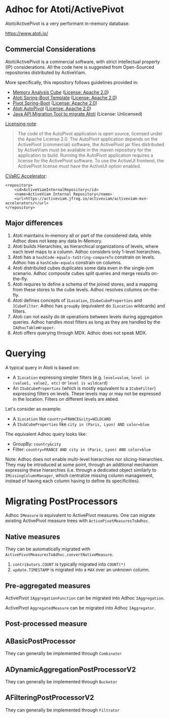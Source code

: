 # Adhoc for Atoti/ActivePivot

Atoti/ActivePivot is a very performant in-memory database.

https://www.atoti.io/

## Commercial Considerations

Atoti/ActivePivot is a commercial software, with strict intellectual property (IP) considerations. All the code here is
suggested from Open-Sourced repositories distributed by ActiveViam.

More specifically, this repository follows guidelines provided in:

- [Memory Analysis Cube](https://github.com/activeviam/mac) ([License: Apache 2.0](https://github.com/activeviam/mac/blob/main/LICENSE))
- [Atoti Spring-Boot Template](https://github.com/solven-eu/atoti-spring-boot-template) ([License: Apache 2.0](https://github.com/solven-eu/atoti-spring-boot-template/blob/6.1/LICENSE))
- [Pivot Spring-Boot](https://github.com/activeviam/pivot-spring-boot) ([License: Apache 2.0](https://github.com/activeviam/pivot-spring-boot/blob/6.1.0/LICENSE))
- [Atoti AutoPivot](https://github.com/activeviam/autopivot) ([License: Apache 2.0](https://github.com/activeviam/autopivot/blob/master/LICENSE))
- [Java API Migration Tool to migrate Atoti](https://github.com/activeviam/java-api-migration-tool) (License: Unlicensed)

[Licensing note](https://github.com/activeviam/autopivot?tab=readme-ov-file#licensing):

> The code of the AutoPivot application is open source, licensed under the Apache License 2.0. The AutoPivot application depends on the ActivePivot (commercial) software, the ActivePivot jar files distributed by ActiveViam must be available in the maven repository for the application to build. Running the AutoPivot application requires a license for the ActivePivot software. To use the ActiveUI frontend, the ActivePivot license must have the ActiveUI option enabled.

[CVaRC Accelerator](https://docs.activeviam.com/products/solutions/cvarc/4.0/online-help/dev/dev-getting-started/how-to-build-and-deploy-the-accelerator.html#set-up-artifactory-access):

```
<repository>
    <id>ActiveViamInternalRepository</id>
    <name>ActiveViam Internal Repository</name>
    <url>https://activeviam.jfrog.io/activeviam/activeviam-mvn-accelerators/</url>
</repository>
```

## Major differences

1. Atoti maintains in-memory all or part of the considered data, while Adhoc does not keep any data In-Memory.
2. Atoti builds Hierarchies, as hierarchical organizations of levels, where each level maps to a column. Adhoc considers only 1-level hierarchies.
3. Atoti has a `hashCode-equals-toString-compareTo` constrain on levels. Adhoc has a `hashCode-equals` constrain on columns.
4. Atoti distributed cubes duplicates some data even in the single-jvm scenario. Adhoc composite cubes split queries and merge results on-the-fly.
5. Atoti requires to define a schema of the joined stores, and a mapping from these stores to the cube levels. Adhoc resolves columns on-the-fly.
6. Atoti defines concepts of `ILocation`, `ISubeCubeProperties` and `ICubeFilter`. Adhoc has `groupBy` (equivalent do `ILocation` wildcards) and filters.
7. Atoti can not easily do `OR` operations between levels during aggregation queries. Adhoc handles most filters as long as they are handled by the `IAdhocTableWrapper`.
8. Atoti offers querying through MDX. Adhoc does not speak MDX.

# Querying

A typical query in Atoti is based on:

- A `ILocation` expressing simpler filters (e.g. `level=value`, `level in (value1, value2, etc)` or `level is wildcard`)
- An `ISubCubeProperties` (which is mostly equivalent to a `ICubeFilter`) expressing filters on levels. These levels may or may not be expressed in the location. Filters on different levels are `AND`ed.

Let's consider as example:

- A `ILocation` like `country=FRANCE&city=WILDCARD`
- A `ISubCubeProperties` like `city in (Paris, Lyon) AND color=blue`

The equivalent Adhoc query looks like:

- GroupBy: `country&city`
- Filter: `country=FRANCE AND city in (Paris, Lyon) AND color=blue`

Note: Adhoc does not enable multi-level hierarchies nor slicing-hierarchies. They may be introduced at some point, through an additional mechanism expressing these hierarchies (i.e. through a dedicated object similarly to `IMissingColumnManager`, which centralize missing column management, instead of having each column having to define its specificities).

# Migrating PostProcessors

Adhoc `IMeasure` is equivalent to ActivePivot measures. One can migrate existing ActivePivot measure trees with `ActivePivotMeasuresToAdhoc`.

## Native measures

They can be automatically migrated with `ActivePivotMeasuresToAdhoc.convertNativeMeasure`.

1. `contributors.COUNT` is typically migrated into `COUNT(*)`
2. `update.TIMESTAMP` is migrated into a `MAX` over an unknown column.

## Pre-aggregated measures

ActivePivot `IAggregationFunction` can be migrated into Adhoc `IAggregation`.

ActivePivot `AggregatedMeasure` can be migrated into Adhoc `IAggregator`.

## Post-processed measure

## ABasicPostProcessor

They can generally be implemented through `Combinator`

## ADynamicAggregationPostProcessorV2

They can generally be implemented through `Bucketor`

## AFilteringPostProcessorV2

They can generally be implemented through `Filtrator`